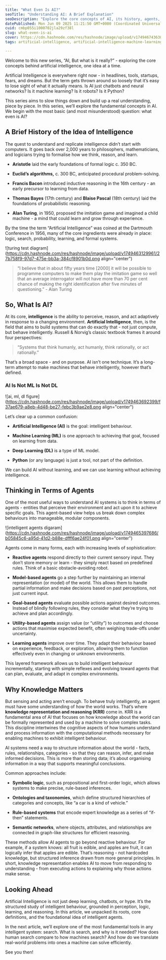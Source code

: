 ```yaml
---
title: "What Even Is AI?"
seoTitle: "Understanding AI: A Brief Explanation"
seoDescription: "Explore the core concepts of AI, its history, agents, and knowledge representation in our series starting with "What Even Is AI?"
datePublished: Mon Jun 09 2025 11:21:50 GMT+0000 (Coordinated Universal Time)
cuid: cmbp055i1000702jla29zf38l
slug: what-even-is-ai
cover: https://cdn.hashnode.com/res/hashnode/image/upload/v1749467436302/b7d644dc-b4bb-4a0d-ac12-4c101066886d.png
tags: artificial-intelligence, artificial-intelligence-machine-learning-deep-learning-ai-models-neural-networks-predictive-analytics-data-science-natural-language-processing-computer-vision-recommender-systems-transfer-learning-supervised-learning-unsupervised-learning-robotics-big-data-computer-science-ethics-in-ai-ai-applications-ai-in-business-future-of-ai, understandingai, knowledgerepresentation, intelligentagents, aibutwhatisitreally

---
```


Welcome to this new series, “AI, But what is it really?” - exploring the core concepts behind artificial intelligence, one idea at a time.

Artificial Intelligence is everywhere right now - in headlines, tools, startups, fears, and dreams. But the term gets thrown around so loosely that it’s easy to lose sight of what it actually means. Is AI just chatbots and neural networks? Is it machine learning? Is it robots? Is it Python?

This series aims to slow things down and build up a real understanding, piece by piece. In this series, we’ll explore the fundamental concepts in AI. We begin with the most basic (and most misunderstood) question: what even is AI?

## **A Brief History of the Idea of Intelligence**

The quest to understand and replicate intelligence didn’t start with computers. It goes back over 2,000 years to philosophers, mathematicians, and logicians trying to formalise how we think, reason, and learn.

* **Aristotle** laid the early foundations of formal logic c. 350 BC.
    
* **Euclid’s algorithms,** c. 300 BC, anticipated procedural problem-solving.
    
* **Francis Bacon** introduced inductive reasoning in the 16th century - an early precursor to learning from data.
    
* **Thomas Bayes** (17th century) and **Blaise Pascal** (18th century) laid the foundations of probabilistic reasoning.
    
* **Alan Turing**, in 1950, proposed the imitation game and imagined a child machine - a mind that could learn and grow through experience.
    

By the time the term “Artificial Intelligence” was coined at the Dartmouth Conference in 1956, many of the core ingredients were already in place: logic, search, probability, learning, and formal systems.

![turing test diagram](https://cdn.hashnode.com/res/hashnode/image/upload/v1749463129961/27b758f9-97d7-475e-bb3a-384cf8901b0d.png align="center")

> “I believe that in about fifty years time \[2000\] it will be possible to programme computers to make them play the imitation game so well that an average interrogator will not have more than 70 per cent chance of making the right identification after five minutes of questioning.” - Alan Turing

## **So, What Is AI?**

At its core, **intelligence** is the ability to perceive, reason, and act adaptively in response to a changing environment. **Artificial Intelligence**, then, is the field that aims to build systems that can do exactly that - not just compute, but behave intelligently. Russell & Norvig’s classic textbook frames it around four perspectives:

> “Systems that think humanly, act humanly, think rationally, or act rationally.”

That’s a broad space - and on purpose. AI isn’t one technique. It’s a long-term attempt to make machines that behave intelligently, however that’s defined.

### AI Is Not ML Is Not DL

![ai, ml, dl figure](https://cdn.hashnode.com/res/hashnode/image/upload/v1749463692399/f37ae679-a8eb-4d48-be27-febc3b9ae2e8.png align="center")

Let’s clear up a common confusion:

* **Artificial Intelligence (AI)** is the goal: intelligent behaviour.
    
* **Machine Learning (ML)** is one approach to achieving that goal, focused on learning from data.
    
* **Deep Learning (DL)** is a type of ML model.
    
* **Python** (or any language) is just a tool, not part of the definition.
    

We can build AI without learning, and we can use learning without achieving intelligence.

## Thinking in Terms of Agents

One of the most useful ways to understand AI systems is to think in terms of agents - entities that perceive their environment and act upon it to achieve specific goals. This agent-based view helps us break down complex behaviours into manageable, modular components.

![intelligent agents digaram](https://cdn.hashnode.com/res/hashnode/image/upload/v1749465397686/b05845c6-a95d-41d2-b88e-dfff6ae24f01.png align="center")

Agents come in many forms, each with increasing levels of sophistication:

* **Reactive agents** respond directly to their current sensory input. They don’t store memory or learn - they simply react based on predefined rules. Think of a basic obstacle-avoiding robot.
    
* **Model-based agents** go a step further by maintaining an internal representation (or model) of the world. This allows them to handle partial information and make decisions based on past perceptions, not just current input.
    
* **Goal-based agents** evaluate possible actions against desired outcomes. Instead of blindly following rules, they consider what they’re trying to achieve and plan accordingly.
    
* **Utility-based agents** assign value (or “utility”) to outcomes and choose actions that maximise expected benefit, often weighing trade-offs under uncertainty.
    
* **Learning agents** improve over time. They adapt their behaviour based on experience, feedback, or exploration, allowing them to function effectively even in changing or unknown environments.
    

This layered framework allows us to build intelligent behaviour incrementally, starting with simple reflexes and evolving toward agents that can plan, evaluate, and adapt in complex environments.

## Why Knowledge Matters

But sensing and acting aren’t enough. To behave truly intelligently, an agent must have some understanding of how the world works. That’s where **knowledge representation and reasoning (KRR)** come in. KRR is a fundamental area of AI that focuses on how knowledge about the world can be formally represented and used by a machine to solve complex tasks. This discipline intertwines the cognitive aspects of how humans understand and process information with the computational methods necessary for enabling machines to exhibit intelligent behaviour.

AI systems need a way to structure information about the world - facts, rules, relationships, categories - so that they can reason, infer, and make informed decisions. This is more than storing data; it’s about organising information in a way that supports meaningful conclusions.

Common approaches include:

* **Symbolic logic**, such as propositional and first-order logic, which allows systems to make precise, rule-based inferences.
    
* **Ontologies and taxonomies**, which define structured hierarchies of categories and concepts, like “a car is a kind of vehicle.”
    
* **Rule-based systems** that encode expert knowledge as a series of “if-then” statements.
    
* **Semantic networks**, where objects, attributes, and relationships are connected in graph-like structures for efficient reasoning.
    

These methods allow AI agents to go beyond reactive behaviour. For example, if a system knows: all fruit is edible, and apples are fruit, it can logically infer that apples are edible. That’s reasoning - not hardcoded knowledge, but structured inference drawn from more general principles. In short, knowledge representation enables AI to move from responding to understanding - from executing actions to explaining why those actions make sense.

## Looking Ahead

Artificial Intelligence is not just deep learning, chatbots, or hype. It’s the structured study of intelligent behaviour, grounded in perception, logic, learning, and reasoning. In this article, we unpacked its roots, core definitions, and the foundational idea of intelligent agents.

In the next article, we’ll explore one of the most fundamental tools in any intelligent system: search. What is search, and why is it needed? How does human search compare to how machines search? And how do we translate real-world problems into ones a machine can solve efficiently.

See you then!